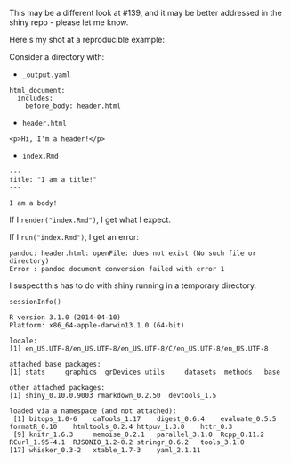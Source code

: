 This may be a different look at #139, and it may be better addressed in the shiny repo - please let me know.

Here's my shot at a reproducible example:

Consider a directory with:

* `_output.yaml`

```
html_document:
  includes:
    before_body: header.html
```

* `header.html`

```
<p>Hi, I'm a header!</p>
```

* `index.Rmd`

```
---
title: "I am a title!"
---

I am a body!
```

If I `render("index.Rmd")`, I get what I expect.

If I `run("index.Rmd")`, I get an error:

```
pandoc: header.html: openFile: does not exist (No such file or directory)
Error : pandoc document conversion failed with error 1
```

I suspect this has to do with shiny running in a temporary directory.

```
sessionInfo()
```

```
R version 3.1.0 (2014-04-10)
Platform: x86_64-apple-darwin13.1.0 (64-bit)

locale:
[1] en_US.UTF-8/en_US.UTF-8/en_US.UTF-8/C/en_US.UTF-8/en_US.UTF-8

attached base packages:
[1] stats     graphics  grDevices utils     datasets  methods   base     

other attached packages:
[1] shiny_0.10.0.9003 rmarkdown_0.2.50  devtools_1.5     

loaded via a namespace (and not attached):
 [1] bitops_1.0-6    caTools_1.17    digest_0.6.4    evaluate_0.5.5  formatR_0.10    htmltools_0.2.4 httpuv_1.3.0    httr_0.3       
 [9] knitr_1.6.3     memoise_0.2.1   parallel_3.1.0  Rcpp_0.11.2     RCurl_1.95-4.1  RJSONIO_1.2-0.2 stringr_0.6.2   tools_3.1.0    
[17] whisker_0.3-2   xtable_1.7-3    yaml_2.1.11 
```
